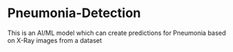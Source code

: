 # Pneumonia-Detection
This is an AI/ML model which can create predictions for Pneumonia based on X-Ray images from a dataset
